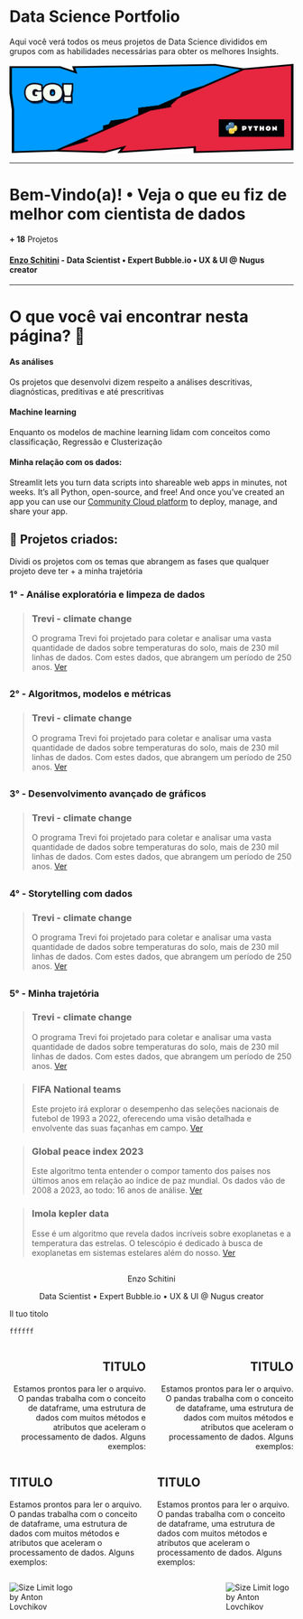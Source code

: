 # Data Science Portfolio
Aqui você verá todos os meus projetos de Data Science divididos em grupos com as habilidades necessárias para obter os melhores Insights.

<img src="https://raw.githubusercontent.com/enzoschitini/Adige/main/image/Group.png" alt="capa">

---

# **Bem-Vindo(a)!** • Veja o que eu fiz de melhor com cientista de dados
**+ 18** Projetos 
#### [Enzo Schitini](https://www.linkedin.com/in/enzoschitini/) - Data Scientist • Expert Bubble.io • UX & UI @ Nugus creator

---

# O que você vai encontrar nesta página? 👋

#### **As análises** 
Os projetos que desenvolvi dizem respeito a análises descritivas, diagnósticas, preditivas e até prescritivas

#### **Machine learning** 
Enquanto os modelos de machine learning lidam com conceitos como classificação, Regressão e Clusterização

#### **Minha relação com os dados:**
Streamlit lets you turn data scripts into shareable web apps in minutes, not weeks. It’s all Python, open-source, and free! And once you’ve created an app you can use our [Community Cloud platform](https://streamlit.io/cloud) to deploy, manage, and share your app.

## 📁 Projetos criados:

Dividi os projetos com os temas que abrangem as fases que qualquer projeto deve ter + a minha trajetória

### 1° - Análise exploratória e limpeza de dados 
###  

> ### Trevi - climate change
> O programa Trevi foi projetado para coletar e analisar uma vasta quantidade de dados sobre temperaturas do solo, mais de 230 mil linhas de dados. Com estes dados, que abrangem um período de 250 anos. [Ver](https://github.com/enzoschitini/Data-Science-Portfolio)
##

### 2° - Algoritmos, modelos e métricas 
###  

> ### Trevi - climate change
> O programa Trevi foi projetado para coletar e analisar uma vasta quantidade de dados sobre temperaturas do solo, mais de 230 mil linhas de dados. Com estes dados, que abrangem um período de 250 anos. [Ver](https://github.com/enzoschitini/Data-Science-Portfolio)
##

### 3° - Desenvolvimento avançado de gráficos 
###  

> ### Trevi - climate change
> O programa Trevi foi projetado para coletar e analisar uma vasta quantidade de dados sobre temperaturas do solo, mais de 230 mil linhas de dados. Com estes dados, que abrangem um período de 250 anos. [Ver](https://github.com/enzoschitini/Data-Science-Portfolio)
##

### 4° - Storytelling com dados 
###  

> ### Trevi - climate change
> O programa Trevi foi projetado para coletar e analisar uma vasta quantidade de dados sobre temperaturas do solo, mais de 230 mil linhas de dados. Com estes dados, que abrangem um período de 250 anos. [Ver](https://github.com/enzoschitini/Data-Science-Portfolio)
##

### 5° - Minha trajetória 
###  

> ### Trevi - climate change
> O programa Trevi foi projetado para coletar e analisar uma vasta quantidade de dados sobre temperaturas do solo, mais de 230 mil linhas de dados. Com estes dados, que abrangem um período de 250 anos. [Ver](https://github.com/enzoschitini/Data-Science-Portfolio)

> ### FIFA National teams
> Este projeto irá explorar o desempenho das seleções nacionais de futebol de 1993 a 2022, oferecendo uma visão detalhada e envolvente das suas façanhas em campo. [Ver](https://github.com/enzoschitini/Data-Science-Portfolio)

> ### Global peace index 2023
> Este algoritmo tenta entender o compor tamento dos países nos últimos anos em relação ao índice de paz mundial. Os dados vão de 2008 a 2023, ao todo: 16 anos de análise. [Ver](https://github.com/enzoschitini/Data-Science-Portfolio)

> ### Imola kepler data
> Esse é um algoritmo que revela dados incríveis sobre exoplanetas e a temperatura das estrelas. O telescópio é dedicado à busca de exoplanetas em sistemas estelares além do nosso. [Ver](https://github.com/enzoschitini/Data-Science-Portfolio)

##

<p align="center">
  Enzo Schitini
</p>

<p align="center">
  Data Scientist • Expert Bubble.io • UX & UI @ Nugus creator
</p>

<div>

Il tuo titolo

    ffffff

</div>

<div style="display: flex; justify-content: space-between;" align="right">
  <div style="flex: 1; margin-right: 10px;">
    <h2>TITULO</h2>
    <p>Estamos prontos para ler o arquivo. O pandas trabalha com o conceito de dataframe, uma estrutura de dados com muitos métodos e atributos que aceleram o processamento de dados. Alguns exemplos:</p>
  </div>
  <div style="flex: 1; margin-left: 10px;">
    <h2>TITULO</h2>
    <p>Estamos prontos para ler o arquivo. O pandas trabalha com o conceito de dataframe, uma estrutura de dados com muitos métodos e atributos que aceleram o processamento de dados. Alguns exemplos:</p>
  </div>
</div>


<div style="display: flex; justify-content: space-between;" align="left">
  <div style="flex: 1; margin-right: 10px;">
    <h2>TITULO</h2>
    <p>Estamos prontos para ler o arquivo. O pandas trabalha com o conceito de dataframe, uma estrutura de dados com muitos métodos e atributos que aceleram o processamento de dados. Alguns exemplos:</p>
  </div>
  <div style="flex: 1; margin-left: 10px;">
    <h2>TITULO</h2>
    <p>Estamos prontos para ler o arquivo. O pandas trabalha com o conceito de dataframe, uma estrutura de dados com muitos métodos e atributos que aceleram o processamento de dados. Alguns exemplos:</p>
  </div>
</div>

<img src="https://ai.github.io/size-limit/logo.svg" align="right"
     alt="Size Limit logo by Anton Lovchikov" width="120" height="178">

<img src="https://ai.github.io/size-limit/logo.svg" align="left"
     alt="Size Limit logo by Anton Lovchikov" width="120" height="178">







